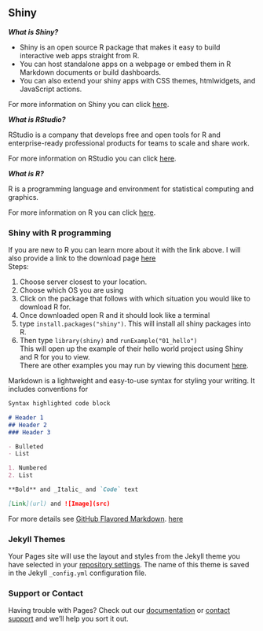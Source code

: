 ## Shiny

**_What is Shiny?_**

- Shiny is an open source R package that makes it easy to build interactive web apps straight from R.<br/>
- You can host standalone apps on a webpage or embed them in R Markdown documents or build dashboards.<br/>
- You can also extend your shiny apps with CSS themes, htmlwidgets, and JavaScript actions.<br/>

For more information on Shiny you can click [here](https://shiny.rstudio.com/).

**_What is RStudio?_**

RStudio is a company that develops free and open tools for R and enterprise-ready professional products for teams to scale and share work.<br/>

For more information on RStudio you can click [here](https://www.rstudio.com/).

**_What is R?_**

R is a programming language and environment for statistical computing and graphics.

For more information on R you can click [here](https://www.r-project.org/).

### Shiny with R programming

If you are new to R you can learn more about it with the link above. I will also provide a link to the download page [here](https://cran.r-project.org/mirrors.html)<br/>
Steps:
1) Choose server closest to your location.
2) Choose which OS you are using
3) Click on the package that follows with which situation you would like to download R for.
4) Once downloaded open R and it should look like a terminal
5) type `install.packages("shiny")`. This will install all shiny packages into R.
6) Then type `library(shiny)` and `runExample("01_hello")`<br/>
This will open up the example of their hello world project using Shiny and R for you to view.<br/>
There are other examples you may run by viewing this document [here](https://shiny.rstudio.com/tutorial/written-tutorial/lesson1/#Go%20Further).


Markdown is a lightweight and easy-to-use syntax for styling your writing. It includes conventions for

```markdown
Syntax highlighted code block

# Header 1
## Header 2
### Header 3

- Bulleted
- List

1. Numbered
2. List

**Bold** and _Italic_ and `Code` text

[Link](url) and ![Image](src)
```

For more details see [GitHub Flavored Markdown](https://guides.github.com/features/mastering-markdown/).
[here](https://github.com/creighton-gorai/Shiny/edit/master/README.md)

### Jekyll Themes

Your Pages site will use the layout and styles from the Jekyll theme you have selected in your [repository settings](https://github.com/creighton-gorai/Shiny/settings). The name of this theme is saved in the Jekyll `_config.yml` configuration file.

### Support or Contact

Having trouble with Pages? Check out our [documentation](https://help.github.com/categories/github-pages-basics/) or [contact support](https://github.com/contact) and we’ll help you sort it out.
